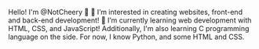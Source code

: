 Hello! I'm @NotCheery 👋 
👀 I’m interested in creating websites, front-end and back-end development!
🌱 I’m currently learning web development with HTML, CSS, and JavaScript! 
Additionally, I'm also learning C programming language on the side.
For now, I know Python, and some HTML and CSS.

<!---
NotCheery/NotCheery is a ✨ special ✨ repository because its `README.md` (this file) appears on your GitHub profile.
You can click the Preview link to take a look at your changes.
--->
